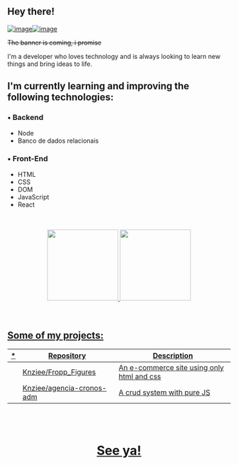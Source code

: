 ## Hey there! 
[![image](https://img.shields.io/badge/LinkedIn-0077B5?style=for-the-badge&logo=linkedin&logoColor=white)](https://www.linkedin.com/in/rhuan-martins-3b1059127/)[![image](https://img.shields.io/badge/Gmail-D14836?style=for-the-badge&logo=gmail&logoColor=white)](mailto:16rhuan16@gmail.com)



 <s>The banner is coming, i promise </s> 


I'm a developer who loves technology and is always looking to learn new things and bring ideas to life.



## I'm currently learning and improving the following technologies:
### • Backend
- Node
- Banco de dados relacionais


### • Front-End
- HTML
- CSS
- DOM
- JavaScript
- React

<br />
<br />

<div align="center">
  <a href="https://github.com/Knziee">
  <img height="160em" src="https://github-readme-stats.vercel.app/api?username=Knziee&show_icons=true&theme=dark&include_all_commits=true&count_private=true"/>
  <img height="160em" src="https://github-readme-stats.vercel.app/api/top-langs/?username=Knziee&layout=compact&langs_count=7&theme=dark"/>
</div>
  
  <br />
  <br />




## Some of my projects: 

| *   | Repository  | Description     |
| ---|    ----   |          ---   |
|     | [Knziee/Fropp_Figures](https://github.com/Knziee/Fropp_Figures)    | An e-commerce site using only html and css |
|     | [Knziee/agencia-cronos-adm](https://github.com/Knziee/agencia-cronos-adm)    | A crud system with pure JS|

   <br />
   <br />
 <div align='center'>
<h1> See ya! </h1>
 </div>
